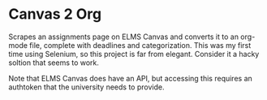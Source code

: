 # Canvas 2 Org

Scrapes an assignments page on ELMS Canvas and converts it to an org-mode file, complete with deadlines and categorization. This
was my first time using Selenium, so this project is far from elegant. Consider it a hacky soltion that seems to work.

Note that ELMS Canvas does have an API, but accessing this requires an authtoken that the university needs to provide.

